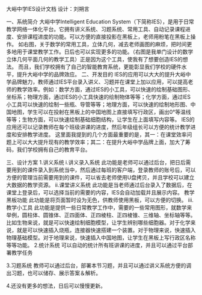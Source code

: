 大峪中学IES设计文档
设计：刘朔言

一、系统简介
大峪中学Intelligent Education System（下简称IES），是用于日常教学网络一体化平台。它拥有讲义系统、习题系统、常用工具、自动记录课程进度、安排课程进度的功能。可以方便的直接投影在黑板上，老师用粉笔在黑板上操作。
如右图，关于数学的常用工具，立体几何，减去老师画图的麻烦，把时间更多地用于课堂教学工作。日后也可以实现更多的功能。（右图是我单门设计的数学立体几何平面几何的教学工具）正是因为这个工具，使我有了想要创造IES的想法。
而且，我们学校拥有了自己的智能教育系统，更能彰显我们学校的硬件水平，提升大峪中学的品牌效应。
二、开发目的
IES的应用可以大大的提升大峪中学品牌魅力，教师通过IES平台录入讲义、习题并在课堂上加以应用，可以提高老师的教学效率。例如：数学方面，通过IES的小工具，可以快速的绘制基础图形、坐标系；物理方面，通过IES的小工具快速的绘制物体等等；化学方面，通过IES小工具可以快速的绘制一些瓶、导管等等；地理方面，可以快速的绘制地形图、中国地图，学生可以在投射在黑板上的中国地图上直接填写行政区，画出0°等温线等等；生物方面，可以快速绘制基础细胞结构，让学生在上面填写内容等。
IES的应用还可以记录教师在每个班级讲课的进度，然后年级组长可以方便的统计教学进度和安排教学进度。
这里面我提到的几个方面最重要的是，其一：在课堂效率问题上可以大大提升现有的教学效率；其二：在提升大峪中学品牌上面，加大了筹码，我们学校拥有自己的教育平台。

三、设计方案
1.讲义系统
i.讲义录入系统
此功能是老师可以通过后台，把日后需要用到的课件录入到系统当中，然后通过每班的客户端，登录教师的账号后，可以方便的管理当前需要用到的课件，可以省去老师使用U盘拷贝，并且学校可以建立大数据的教学资源。
ii.课堂讲义系统
此功能是当老师通过后台录入了数据后，在课堂上登录后，可以选择当前的需要的内容，IES会自动加载并且展示内容。
教学黑板功能
此功能是将页面暂时设为无色，供教师使用黑板，可以方便的切换。
iii.教学小工具
此功能是提供一些日常教学工作中，需要的一些常用图形，就数学来举例，圆柱体、圆锥体、正四面体、正四棱柱、正四棱锥、三维轴、坐标轴等等。比如生物来说，就是可以快速绘制细胞模型，让学生辨别哪些细胞器。对于化学来说，就是可以快速插入烧瓶，连接器快速搭建一个装置。对于物理来说，快速插入物理基础模型。对于地理来说，快速插入中国地图，让学生在黑板上写行政区名称等等功能。
2.统计系统
可以自动的统计所有班讲课的进度，并且可以通过平台部署教学任务


3.习题系统
教师可以通过后台，部署本节习题，并且可以通过讲义系统方便的调出习题，也可以储存、展示答案＆解析。

4.还没有更多的想法，日后可以慢慢更新。
